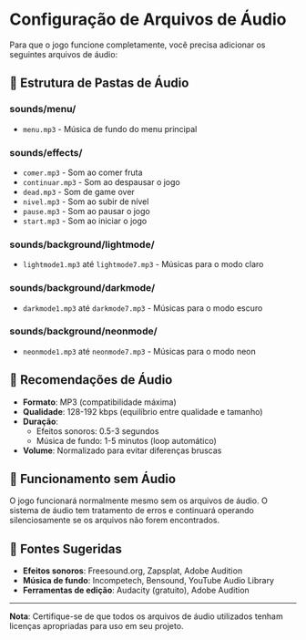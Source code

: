 # Configuração de Arquivos de Áudio

Para que o jogo funcione completamente, você precisa adicionar os seguintes arquivos de áudio:

## 📁 Estrutura de Pastas de Áudio

### sounds/menu/
- `menu.mp3` - Música de fundo do menu principal

### sounds/effects/
- `comer.mp3` - Som ao comer fruta
- `continuar.mp3` - Som ao despausar o jogo
- `dead.mp3` - Som de game over
- `nivel.mp3` - Som ao subir de nível
- `pause.mp3` - Som ao pausar o jogo
- `start.mp3` - Som ao iniciar o jogo

### sounds/background/lightmode/
- `lightmode1.mp3` até `lightmode7.mp3` - Músicas para o modo claro

### sounds/background/darkmode/
- `darkmode1.mp3` até `darkmode7.mp3` - Músicas para o modo escuro

### sounds/background/neonmode/
- `neonmode1.mp3` até `neonmode7.mp3` - Músicas para o modo neon

## 🎵 Recomendações de Áudio

- **Formato**: MP3 (compatibilidade máxima)
- **Qualidade**: 128-192 kbps (equilíbrio entre qualidade e tamanho)
- **Duração**: 
  - Efeitos sonoros: 0.5-3 segundos
  - Música de fundo: 1-5 minutos (loop automático)
- **Volume**: Normalizado para evitar diferenças bruscas

## 🔧 Funcionamento sem Áudio

O jogo funcionará normalmente mesmo sem os arquivos de áudio. O sistema de áudio tem tratamento de erros e continuará operando silenciosamente se os arquivos não forem encontrados.

## 📝 Fontes Sugeridas

- **Efeitos sonoros**: Freesound.org, Zapsplat, Adobe Audition
- **Música de fundo**: Incompetech, Bensound, YouTube Audio Library
- **Ferramentas de edição**: Audacity (gratuito), Adobe Audition

---

**Nota**: Certifique-se de que todos os arquivos de áudio utilizados tenham licenças apropriadas para uso em seu projeto.